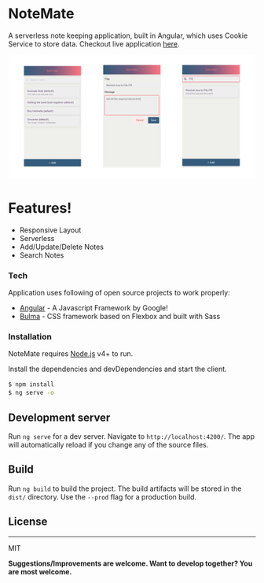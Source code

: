 # NoteMate

 A serverless note keeping application, built in Angular, which uses Cookie Service to store data. Checkout live application [here](https://sranmanpreet.github.io/note_mate_live).

![Application Screenshot](https://github.com/sranmanpreet/note-mate/blob/master/src/assets/NoteMate.png?raw=true)

# Features!
  - Responsive Layout
  - Serverless
  - Add/Update/Delete Notes
  - Search Notes

### Tech
Application uses following of open source projects to work properly:

* [Angular] - A Javascript Framework by Google!
* [Bulma] - CSS framework based on Flexbox and built with Sass

### Installation

NoteMate requires [Node.js](https://nodejs.org/) v4+ to run.

Install the dependencies and devDependencies and start the client.

```sh
$ npm install
$ ng serve -o
```

## Development server

Run `ng serve` for a dev server. Navigate to `http://localhost:4200/`. The app will automatically reload if you change any of the source files.

## Build

Run `ng build` to build the project. The build artifacts will be stored in the `dist/` directory. Use the `--prod` flag for a production build.

## License
----

MIT


**Suggestions/Improvements are welcome. Want to develop together? You are most welcome.**

[//]: # (These are reference links used in the body of this note and get stripped out when the markdown processor does its job. There is no need to format nicely because it shouldn't be seen. Thanks SO - http://stackoverflow.com/questions/4823468/store-comments-in-markdown-syntax)


   [Angular]: <https://angular.io/>
   [git-repo-url]: <https://github.com/joemccann/dillinger.git>
   [john gruber]: <http://daringfireball.net>
   [df1]: <http://daringfireball.net/projects/markdown/>
   [markdown-it]: <https://github.com/markdown-it/markdown-it>
   [Ace Editor]: <http://ace.ajax.org>
   [node.js]: <http://nodejs.org>
   [Twitter Bootstrap]: <http://twitter.github.com/bootstrap/>
   [jQuery]: <http://jquery.com>
   [Angular Material CDK]: <https://material.angular.io/cdk/categories>
   [express]: <http://expressjs.com>
   [AngularJS]: <http://angularjs.org>
   [Bulma]: <https://bulma.io/>

   [PlDb]: <https://github.com/joemccann/dillinger/tree/master/plugins/dropbox/README.md>
   [PlGh]: <https://github.com/joemccann/dillinger/tree/master/plugins/github/README.md>
   [PlGd]: <https://github.com/joemccann/dillinger/tree/master/plugins/googledrive/README.md>
   [PlOd]: <https://github.com/joemccann/dillinger/tree/master/plugins/onedrive/README.md>
   [PlMe]: <https://github.com/joemccann/dillinger/tree/master/plugins/medium/README.md>
   [PlGa]: <https://github.com/RahulHP/dillinger/blob/master/plugins/googleanalytics/README.md>
